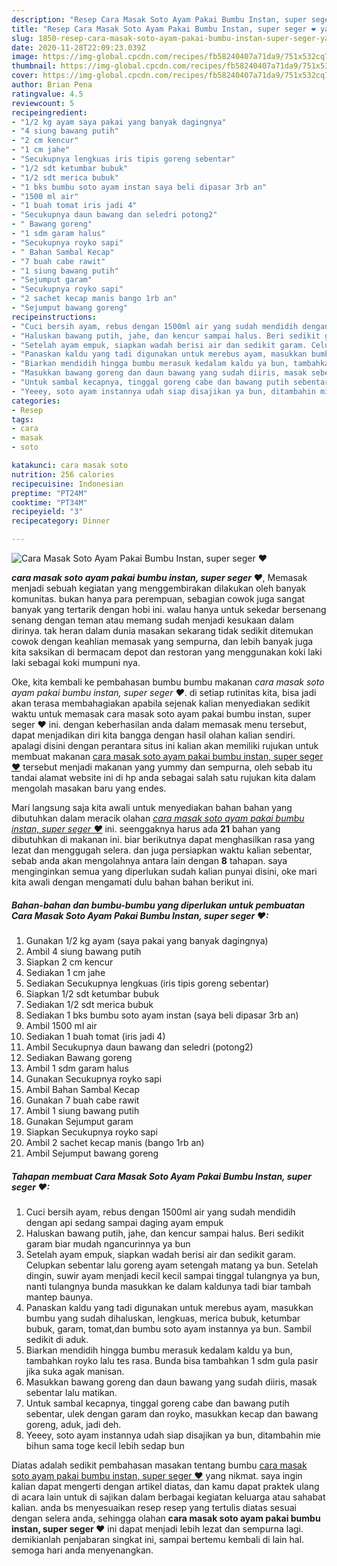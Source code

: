```yaml
---
description: "Resep Cara Masak Soto Ayam Pakai Bumbu Instan, super seger ❤ yang Lezat"
title: "Resep Cara Masak Soto Ayam Pakai Bumbu Instan, super seger ❤ yang Lezat"
slug: 1850-resep-cara-masak-soto-ayam-pakai-bumbu-instan-super-seger-yang-lezat
date: 2020-11-28T22:09:23.039Z
image: https://img-global.cpcdn.com/recipes/fb58240407a71da9/751x532cq70/cara-masak-soto-ayam-pakai-bumbu-instan-super-seger-❤-foto-resep-utama.jpg
thumbnail: https://img-global.cpcdn.com/recipes/fb58240407a71da9/751x532cq70/cara-masak-soto-ayam-pakai-bumbu-instan-super-seger-❤-foto-resep-utama.jpg
cover: https://img-global.cpcdn.com/recipes/fb58240407a71da9/751x532cq70/cara-masak-soto-ayam-pakai-bumbu-instan-super-seger-❤-foto-resep-utama.jpg
author: Brian Pena
ratingvalue: 4.5
reviewcount: 5
recipeingredient:
- "1/2 kg ayam saya pakai yang banyak dagingnya"
- "4 siung bawang putih"
- "2 cm kencur"
- "1 cm jahe"
- "Secukupnya lengkuas iris tipis goreng sebentar"
- "1/2 sdt ketumbar bubuk"
- "1/2 sdt merica bubuk"
- "1 bks bumbu soto ayam instan saya beli dipasar 3rb an"
- "1500 ml air"
- "1 buah tomat iris jadi 4"
- "Secukupnya daun bawang dan seledri potong2"
- " Bawang goreng"
- "1 sdm garam halus"
- "Secukupnya royko sapi"
- " Bahan Sambal Kecap"
- "7 buah cabe rawit"
- "1 siung bawang putih"
- "Sejumput garam"
- "Secukupnya royko sapi"
- "2 sachet kecap manis bango 1rb an"
- "Sejumput bawang goreng"
recipeinstructions:
- "Cuci bersih ayam, rebus dengan 1500ml air yang sudah mendidih dengan api sedang sampai daging ayam empuk"
- "Haluskan bawang putih, jahe, dan kencur sampai halus. Beri sedikit garam biar mudah ngancurinnya ya bun"
- "Setelah ayam empuk, siapkan wadah berisi air dan sedikit garam. Celupkan sebentar lalu goreng ayam setengah matang ya bun. Setelah dingin, suwir ayam menjadi kecil kecil sampai tinggal tulangnya ya bun, nanti tulangnya bunda masukkan ke dalam kaldunya tadi biar tambah mantep baunya."
- "Panaskan kaldu yang tadi digunakan untuk merebus ayam, masukkan bumbu yang sudah dihaluskan, lengkuas, merica bubuk, ketumbar bubuk, garam, tomat,dan bumbu soto ayam instannya ya bun. Sambil sedikit di aduk."
- "Biarkan mendidih hingga bumbu merasuk kedalam kaldu ya bun, tambahkan royko lalu tes rasa. Bunda bisa tambahkan 1 sdm gula pasir jika suka agak manisan."
- "Masukkan bawang goreng dan daun bawang yang sudah diiris, masak sebentar lalu matikan."
- "Untuk sambal kecapnya, tinggal goreng cabe dan bawang putih sebentar, ulek dengan garam dan royko, masukkan kecap dan bawang goreng, aduk, jadi deh."
- "Yeeey, soto ayam instannya udah siap disajikan ya bun, ditambahin mie bihun sama toge kecil lebih sedap bun"
categories:
- Resep
tags:
- cara
- masak
- soto

katakunci: cara masak soto 
nutrition: 256 calories
recipecuisine: Indonesian
preptime: "PT24M"
cooktime: "PT34M"
recipeyield: "3"
recipecategory: Dinner

---
```



![Cara Masak Soto Ayam Pakai Bumbu Instan, super seger ❤](https://img-global.cpcdn.com/recipes/fb58240407a71da9/751x532cq70/cara-masak-soto-ayam-pakai-bumbu-instan-super-seger-❤-foto-resep-utama.jpg)

<b><i>cara masak soto ayam pakai bumbu instan, super seger ❤</i></b>, Memasak menjadi sebuah kegiatan yang menggembirakan dilakukan oleh banyak komunitas. bukan hanya para perempuan, sebagian cowok juga sangat banyak yang tertarik dengan hobi ini. walau hanya untuk sekedar bersenang senang dengan teman atau memang sudah menjadi kesukaan dalam dirinya. tak heran dalam dunia masakan sekarang tidak sedikit ditemukan cowok dengan keahlian memasak yang sempurna, dan lebih banyak juga kita saksikan di bermacam depot dan restoran yang menggunakan koki laki laki sebagai koki mumpuni nya.

Oke, kita kembali ke pembahasan bumbu bumbu makanan <i>cara masak soto ayam pakai bumbu instan, super seger ❤</i>. di setiap rutinitas kita, bisa jadi akan terasa membahagiakan apabila sejenak kalian menyediakan sedikit waktu untuk memasak cara masak soto ayam pakai bumbu instan, super seger ❤ ini. dengan keberhasilan anda dalam memasak menu tersebut, dapat menjadikan diri kita bangga dengan hasil olahan kalian sendiri. apalagi disini dengan perantara situs ini kalian akan memiliki rujukan untuk membuat makanan <u>cara masak soto ayam pakai bumbu instan, super seger ❤</u> tersebut menjadi makanan yang yummy dan sempurna, oleh sebab itu tandai alamat website ini di hp anda sebagai salah satu rujukan kita dalam mengolah masakan baru yang endes.




Mari langsung saja kita awali untuk menyediakan bahan bahan yang dibutuhkan dalam meracik olahan <u><i>cara masak soto ayam pakai bumbu instan, super seger ❤</i></u> ini. seenggaknya harus ada <b>21</b> bahan yang dibutuhkan di makanan ini. biar berikutnya dapat menghasilkan rasa yang lezat dan menggugah selera. dan juga persiapkan waktu kalian sebentar, sebab anda akan mengolahnya antara lain dengan <b>8</b> tahapan. saya menginginkan semua yang diperlukan sudah kalian punyai disini, oke mari kita awali dengan mengamati dulu bahan bahan berikut ini.

<!--inarticleads1-->

##### Bahan-bahan dan bumbu-bumbu yang diperlukan untuk pembuatan Cara Masak Soto Ayam Pakai Bumbu Instan, super seger ❤:

1. Gunakan 1/2 kg ayam (saya pakai yang banyak dagingnya)
1. Ambil 4 siung bawang putih
1. Siapkan 2 cm kencur
1. Sediakan 1 cm jahe
1. Sediakan Secukupnya lengkuas (iris tipis goreng sebentar)
1. Siapkan 1/2 sdt ketumbar bubuk
1. Sediakan 1/2 sdt merica bubuk
1. Sediakan 1 bks bumbu soto ayam instan (saya beli dipasar 3rb an)
1. Ambil 1500 ml air
1. Sediakan 1 buah tomat (iris jadi 4)
1. Ambil Secukupnya daun bawang dan seledri (potong2)
1. Sediakan  Bawang goreng
1. Ambil 1 sdm garam halus
1. Gunakan Secukupnya royko sapi
1. Ambil  Bahan Sambal Kecap
1. Gunakan 7 buah cabe rawit
1. Ambil 1 siung bawang putih
1. Gunakan Sejumput garam
1. Siapkan Secukupnya royko sapi
1. Ambil 2 sachet kecap manis (bango 1rb an)
1. Ambil Sejumput bawang goreng




<!--inarticleads2-->

##### Tahapan membuat Cara Masak Soto Ayam Pakai Bumbu Instan, super seger ❤:

1. Cuci bersih ayam, rebus dengan 1500ml air yang sudah mendidih dengan api sedang sampai daging ayam empuk
1. Haluskan bawang putih, jahe, dan kencur sampai halus. Beri sedikit garam biar mudah ngancurinnya ya bun
1. Setelah ayam empuk, siapkan wadah berisi air dan sedikit garam. Celupkan sebentar lalu goreng ayam setengah matang ya bun. Setelah dingin, suwir ayam menjadi kecil kecil sampai tinggal tulangnya ya bun, nanti tulangnya bunda masukkan ke dalam kaldunya tadi biar tambah mantep baunya.
1. Panaskan kaldu yang tadi digunakan untuk merebus ayam, masukkan bumbu yang sudah dihaluskan, lengkuas, merica bubuk, ketumbar bubuk, garam, tomat,dan bumbu soto ayam instannya ya bun. Sambil sedikit di aduk.
1. Biarkan mendidih hingga bumbu merasuk kedalam kaldu ya bun, tambahkan royko lalu tes rasa. Bunda bisa tambahkan 1 sdm gula pasir jika suka agak manisan.
1. Masukkan bawang goreng dan daun bawang yang sudah diiris, masak sebentar lalu matikan.
1. Untuk sambal kecapnya, tinggal goreng cabe dan bawang putih sebentar, ulek dengan garam dan royko, masukkan kecap dan bawang goreng, aduk, jadi deh.
1. Yeeey, soto ayam instannya udah siap disajikan ya bun, ditambahin mie bihun sama toge kecil lebih sedap bun




Diatas adalah sedikit pembahasan masakan tentang bumbu <u>cara masak soto ayam pakai bumbu instan, super seger ❤</u> yang nikmat. saya ingin kalian dapat mengerti dengan artikel diatas, dan kamu dapat praktek ulang di acara lain untuk di sajikan dalam berbagai kegiatan keluarga atau sahabat kalian. anda bs menyesuaikan resep resep yang tertulis diatas sesuai dengan selera anda, sehingga olahan <b>cara masak soto ayam pakai bumbu instan, super seger ❤</b> ini dapat menjadi lebih lezat dan sempurna lagi. demikianlah penjabaran singkat ini, sampai bertemu kembali di lain hal. semoga hari anda menyenangkan.
